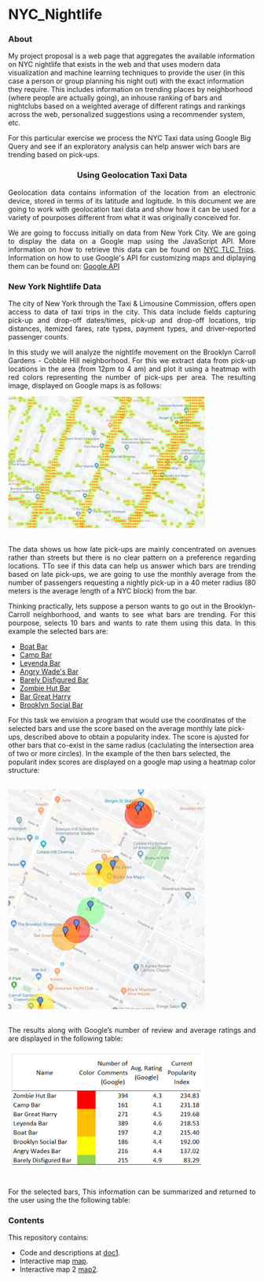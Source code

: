# NYC_Nightlife

### About

My project proposal is a web page that aggregates the available information on NYC nightlife that exists in the web and that uses modern data visualization and machine learning techniques to provide the user (in this case a person or group planning his night out) with the exact information they require. This includes information on trending places by neighborhood (where people are actually going), an inhouse ranking of bars and nightclubs based on a weighted average of different ratings and rankings across the web, personalized suggestions using a recommender system, etc.

For this particular exercise we process the NYC Taxi data using Google Big Query and see if an exploratory analysis can help answer wich bars are trending based on pick-ups. 

<h3><center>Using Geolocation Taxi Data</center></h3>

<p style='text-align: justify;'>Geolocation data contains information of the location from an electronic device, stored in terms of its latitude and logitude. In this document we are going to work with geolocation taxi data and show how it can be used for a variety of pourposes different from what it was originally conceived for.</p> 

<p style='text-align: justify;'>We are going to foccuss initially on data from New York City. We are going to display the data on a Google map using the JavaScript API. More information on how to retrieve this data can be found on <a href="https://console.cloud.google.com/marketplace/details/city-of-new-york/nyc-tlc-trips">NYC TLC Trips</a>. Information on how to use Google's API for customizing maps and diplaying them can be found on: <a href="https://developers.google.com/maps/documentation/javascript/tutorial">Google API</a> </p>

<h3>New York Nightlife Data</h3>

<p style='text-align: justify;'>The city of New York through the Taxi & Limousine Commission, offers open access to data of taxi trips in the city. This data include fields capturing pick-up and drop-off dates/times, pick-up and drop-off locations, trip distances, itemized fares, rate types, payment types, and driver-reported passenger counts.</p>  
    
<p style='text-align: justify;'>In this study we will analyze the nightlife movement on the Brooklyn Carroll Gardens - Cobble Hill neighborhood. For this we extract data from pick-up locations in the area (from 12pm to 4 am) and plot it using a heatmap with red colors representing the number of pick-ups per area. The resulting image, displayed on Google maps is as follows:
<br>
</p>

<div>    
<img src="Images/img1.jpg" width="400"/>
</div>

<p style='text-align: justify;'><br> The data shows us how late pick-ups are mainly concentrated on avenues rather than streets but there is no clear pattern on a preference regarding locations. TTo see if this data can help us answer which bars are trending based on late pick-ups, we are going to use the monthly average from the number of passengers requesting a nightly pick-up in a 40 meter radius (80 meters is the average length of a NYC block) from the bar. </p>
 
<p style='text-align: justify;'>Thinking practically, lets suppose a person wants to go out in the Brooklyn-Carroll neighborhood, and wants to see what bars are trending. For this pourpose, selects 10 bars and wants to rate them using this data. In this example the selected bars are:

* <a href="https://www.google.com/search?rlz=1C1CHBF_enUS831US831&sxsrf=ACYBGNQ_EWKjPDDtVLC1EMWquPtm0oj9sw:1580748595867&q=boat+bar+nyc+brooklyn&npsic=0&rflfq=1&rlha=0&rllag=40703043,-74003470,2190&tbm=lcl&ved=2ahUKEwjFsqS067XnAhWrlXIEHbFrDmwQtgN6BAgLEAQ&tbs=lrf:!1m4!1u3!2m2!3m1!1e1!1m4!1u2!2m2!2m1!1e1!1m4!1u1!2m2!1m1!1e1!1m4!1u1!2m2!1m1!1e2!1m4!1u15!2m2!15m1!1shas_1takeout!1m4!1u15!2m2!15m1!1sserves_1beer!1m4!1u15!2m2!15m1!1sserves_1wine!1m4!1u15!2m2!15m1!1saccepts_1reservations!1m4!1u15!2m2!15m1!1sfeels_1romantic!1m4!1u22!2m2!21m1!1e1!1m5!1u15!2m2!15m1!1shas_1seating_1outdoors!4e2!1m5!1u15!2m2!15m1!1shas_1wheelchair_1accessible_1entrance!4e2!1m5!1u15!2m2!15m1!1spopular_1with_1tourists!4e2!1m5!1u15!2m2!15m1!1sserves_1brunch!4e2!1m5!1u15!2m2!15m1!1sserves_1dinner!4e2!1m5!1u15!2m2!15m1!1sserves_1breakfast!4e2!1m5!1u15!2m2!15m1!1sserves_1lunch!4e2!2m1!1e2!2m1!1e1!2m1!1e3!3sIAE,lf:1,lf_ui:9&rldoc=1#rlfi=hd:;si:8320494282809763096;mv:[[40.7318226,-73.9559226],[40.683184,-74.019458]]">Boat Bar</a>
* <a href="https://www.google.com/search?rlz=1C1CHBF_enUS831US831&tbm=lcl&sxsrf=ACYBGNRMxyopkcM8-VBaHwHZ3pxOfzzQBQ%3A1580748689871&ei=kU84XvHdNOmqytMPx8mtiAM&q=camp+bar+brooklyn&oq=Camp+Bar+&gs_l=psy-ab.1.0.35i39k1j0i203k1l9.19623.21189.0.23022.2.2.0.0.0.0.115.202.1j1.2.0....0...1c.1.64.psy-ab..0.2.201....0.m_VLX7ET3uc#rlfi=hd:;si:18405725459997843743;mv:[[40.685893877319025,-73.99075435587069],[40.68553392268097,-73.99122904412931]]">Camp Bar</a>
* <a href="https://www.google.com/search?rlz=1C1CHBF_enUS831US831&tbm=lcl&sxsrf=ACYBGNTiAc2eapD0R5I6eP4Tc2bteYz-Kw%3A1580748613896&ei=RU84XtmsNuOwytMPlOCGgAo&q=leyenda+bar+brooklyn&oq=leyenda+bar+b&gs_l=psy-ab.1.0.0i203k1j0i22i30k1l5.152728.155451.0.157132.13.13.0.0.0.0.185.1260.3j7.10.0....0...1c.1.64.psy-ab..3.10.1260...0j35i39k1j0i67k1j0i10i203k1j0i22i10i30k1.0.IqVWLAr1BtI#rlfi=hd:;si:2207491020729504187;mv:[[40.68444667731904,-73.99166066102435],[40.68408672268097,-73.99213533897563]]">Leyenda Bar</a>
* <a href="https://www.google.com/search?rlz=1C1CHBF_enUS831US831&tbm=lcl&sxsrf=ACYBGNQksjsJH-26AfhUPVjR4GHcQSxrbw%3A1580748713827&ei=qU84XueQMvyfytMP7fiJuAw&q=angry+wade%27s+bar+brooklyn&oq=Angry+Wades+Bar&gs_l=psy-ab.1.1.0i10i203k1j0i22i30k1j0i22i10i30k1.138504.138504.0.140795.1.1.0.0.0.0.132.132.0j1.1.0....0...1c.1.64.psy-ab..0.1.131....0.-HnqpggcH0U#rlfi=hd:;si:12369966179634669595;mv:[[40.68425957731903,-73.99217326169062],[40.68389962268097,-73.99264793830937]]">Angry Wade's Bar</a>
* <a href="https://www.google.com/search?rlz=1C1CHBF_enUS831US831&tbm=lcl&sxsrf=ACYBGNQQ-xpHDQ0OzZxIBSHdYzq-5Z1WnA%3A1580748855360&ei=N1A4XoPIFeGGytMPjJ2HmAU&q=Barely+Disfigured+Bar+&oq=Barely+Disfigured+Bar+&gs_l=psy-ab.3..0i203k1j0i22i30k1.34892.34892.0.35749.1.1.0.0.0.0.81.81.1.1.0....0...1c.1.64.psy-ab..0.1.80....0.zDaP240iIIc#rlfi=hd:;si:14154521671910961087;mv:[[40.68327317731903,-73.99248746520307],[40.682913222680966,-73.99296213479691]]">Barely Disfigured Bar</a>
* <a href="https://www.google.com/search?rlz=1C1CHBF_enUS831US831&tbm=lcl&sxsrf=ACYBGNQocRGUUujsA3M4B0EP9nXOHm-cBw%3A1580748891950&ei=W1A4XtbROZqEytMP6eS7wA8&q=zombie+hut+bar+brooklyn&oq=Zombie+Hut+Bar&gs_l=psy-ab.1.1.0i19k1j0i22i30i19k1.91842.91842.0.93176.1.1.0.0.0.0.97.97.1.1.0....0...1c.1.64.psy-ab..0.1.97....0.b1sMuQs2S4o#rlfi=hd:;si:13186902897764199739;mv:[[40.68274937731903,-73.9929404670682],[40.68238942268097,-73.99341513293182]]">Zombie Hut Bar</a>
* <a href="https://www.google.com/search?rlz=1C1CHBF_enUS831US831&tbm=lcl&sxsrf=ACYBGNTF3PqX1DX8c7ihrIWwx0K307-5Gg%3A1580748985806&ei=uVA4XuvjMLeLytMPuceJ2AE&q=bar+great+harry+brooklyn+ny&oq=Bar+Great+Harry&gs_l=psy-ab.1.0.35i39k1j0i203k1l4j0i22i30k1l5.83702.83702.0.84780.1.1.0.0.0.0.111.111.0j1.1.0....0...1c.1.64.psy-ab..0.1.111....0.NNtWGE3zNEw#rlfi=hd:;si:13472151412096889379;mv:[[40.68262647731903,-73.9933432675058],[40.68226652268097,-73.9938179324942]]">Bar Great Harry</a>
* <a href="https://www.google.com/search?rlz=1C1CHBF_enUS831US831&tbm=lcl&sxsrf=ACYBGNReiCDOpuMYfVnsp-DleKQooKfkaQ%3A1580749071483&ei=D1E4XsOQHaCrytMPiduKQA&q=brooklyn+social+bar&oq=Brooklyn+Social+Bar&gs_l=psy-ab.1.0.0i203k1j0i22i30k1l2.13795.13795.0.15941.1.1.0.0.0.0.94.94.1.1.0....0...1c.1.64.psy-ab..0.1.93....0.vf12K-otrco#rlfi=hd:;si:9880056182397694822;mv:[[40.68062607731904,-73.9942532746282],[40.680266122680976,-73.99472792537178]]">Brooklyn Social Bar</a>

For this task we envision a program that would use the coordinates of the selected bars and use the score based on the average monthly late pick-ups, described above to obtain a popularity index. The score is ajusted for other bars that co-exist in the same radius (caclulating the intersection area of two or more circles). In the example of the then bars selected, the popularit index scores are displayed on a google map using a heatmap color structure:
<br>
<br>
</p>

<div>    
<img src="Images/img3.jpg" width="400"/>
</div>

<p style='text-align: justify;'><br>The results along with Google’s number of review and average ratings and are displayed in the following table:</p>
    
<div>    
<img src="Images/img42.png" width="400"/>
</div>

<p style='text-align: justify;'><br>For the selected bars, This information can be summarized and returned to the user using the the following table:</p>


### Contents

This repository contains:

* Code and descriptions at [doc1](doc1.ipynb).
* Interactive map [map](Images/my_map.html).
* Interactive map 2 [map2](Images/my_map2.html).

